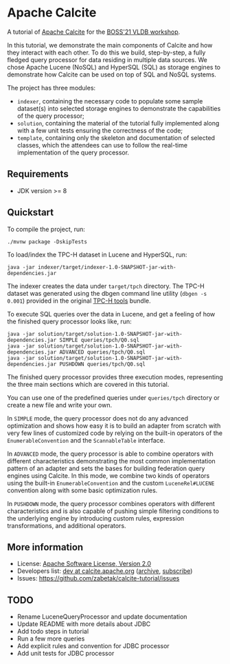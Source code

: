 <!--
{% comment %}
Licensed to the Apache Software Foundation (ASF) under one or more
contributor license agreements.  See the NOTICE file distributed with
this work for additional information regarding copyright ownership.
The ASF licenses this file to you under the Apache License, Version 2.0
(the "License"); you may not use this file except in compliance with
the License.  You may obtain a copy of the License at

http://www.apache.org/licenses/LICENSE-2.0

Unless required by applicable law or agreed to in writing, software
distributed under the License is distributed on an "AS IS" BASIS,
WITHOUT WARRANTIES OR CONDITIONS OF ANY KIND, either express or implied.
See the License for the specific language governing permissions and
limitations under the License.
{% endcomment %}
-->
# Apache Calcite

A tutorial of [Apache Calcite]((http://calcite.apache.org))
for the [BOSS'21 VLDB workshop](https://boss-workshop.github.io/boss-2021/).

In this tutorial, we demonstrate the main components of Calcite and how they interact with each
other. To do this we build, step-by-step, a fully fledged query processor for data residing
in multiple data sources. We chose Apache Lucene (NoSQL) and HyperSQL (SQL) as storage engines to
demonstrate how Calcite can be used on top of SQL and NoSQL systems.

The project has three modules:
* `indexer`, containing the necessary code to populate some sample dataset(s) into selected storage
engines to demonstrate the capabilities of the query processor; 
* `solution`, containing the material of the tutorial fully implemented along with a few unit tests
ensuring the correctness of the code;   
* `template`, containing only the skeleton and documentation of selected classes, which the
attendees can use to follow the real-time implementation of the query processor.

## Requirements

* JDK version >= 8

## Quickstart

To compile the project, run:

    ./mvnw package -DskipTests 

To load/index the TPC-H dataset in Lucene and HyperSQL, run:

    java -jar indexer/target/indexer-1.0-SNAPSHOT-jar-with-dependencies.jar
    
The indexer creates the data under `target/tpch` directory. The TPC-H dataset was generated using
the dbgen command line utility (`dbgen -s 0.001`) provided in the original
[TPC-H tools](http://www.tpc.org/tpc_documents_current_versions/current_specifications5.asp) bundle.

To execute SQL queries over the data in Lucene, and get a feeling of how the finished query
processor looks like, run: 

    java -jar solution/target/solution-1.0-SNAPSHOT-jar-with-dependencies.jar SIMPLE queries/tpch/Q0.sql
    java -jar solution/target/solution-1.0-SNAPSHOT-jar-with-dependencies.jar ADVANCED queries/tpch/Q0.sql
    java -jar solution/target/solution-1.0-SNAPSHOT-jar-with-dependencies.jar PUSHDOWN queries/tpch/Q0.sql

The finished query processor provides three execution modes, representing the three main sections
which are covered in this tutorial.

You can use one of the predefined queries under `queries/tpch` directory or create a new file
and write your own. 

In `SIMPLE` mode, the query processor does not do any advanced optimization and shows how easy it
is to build an adapter from scratch with very few lines of customized code by relying on the
built-in operators of the `EnumerableConvention` and the `ScannableTable` interface.

In `ADVANCED` mode, the query processor is able to combine operators with different characteristics
demonstrating the most common implementation pattern of an adapter and sets the bases for building
federation query engines using Calcite. In this mode, we combine two kinds of operators using the
built-in `EnumerableConvention` and the custom `LuceneRel#LUCENE` convention along with some basic
optimization rules.  

In `PUSHDOWN` mode, the query processor combines operators with different characteristics and is
also capable of pushing simple filtering conditions to the underlying engine by introducing
custom rules, expression transformations, and additional operators.

## More information

* License: <a href="LICENSE">Apache Software License, Version 2.0</a>
* Developers list:
  <a href="mailto:dev@calcite.apache.org">dev at calcite.apache.org</a>
  (<a href="https://mail-archives.apache.org/mod_mbox/calcite-dev/">archive</a>,
  <a href="mailto:dev-subscribe@calcite.apache.org">subscribe</a>)
* Issues: https://github.com/zabetak/calcite-tutorial/issues

## TODO
* Rename LuceneQueryProcessor and update documentation
* Update README with more details about JDBC
* Add todo steps in tutorial
* Run a few more queries
* Add explicit rules and convention for JDBC processor
* Add unit tests for JDBC processor
